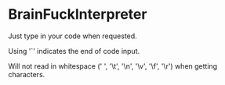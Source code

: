 # BrainFuckInterpreter
Just type in your code when requested.

Using '`' indicates the end of code input.

Will not read in whitespace (' ', '\t', '\n', '\v', '\f', '\r') when getting characters.
